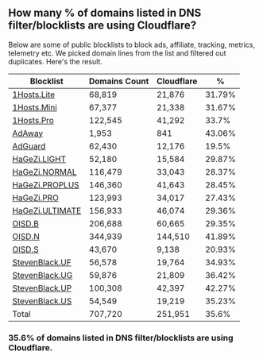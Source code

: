 ## How many % of domains listed in DNS filter/blocklists are using Cloudflare?


Below are some of public blocklists to block ads, affiliate, tracking, metrics, telemetry etc.
We picked domain lines from the list and filtered out duplicates.
Here's the result.


| Blocklist | Domains Count | Cloudflare | % |
| --- | --- | --- | --- |
| [1Hosts.Lite](https://raw.githubusercontent.com/badmojr/1Hosts/master/Lite/hosts.win) | 68,819 | 21,876 | 31.79% |
| [1Hosts.Mini](https://raw.githubusercontent.com/badmojr/1Hosts/master/mini/hosts.win) | 67,377 | 21,338 | 31.67% |
| [1Hosts.Pro](https://raw.githubusercontent.com/badmojr/1Hosts/master/Pro/hosts.win) | 122,545 | 41,292 | 33.7% |
| [AdAway](https://raw.githubusercontent.com/AdAway/adaway.github.io/master/hosts.txt) | 1,953 | 841 | 43.06% |
| [AdGuard](https://adguardteam.github.io/AdGuardSDNSFilter/Filters/filter.txt) | 62,430 | 12,176 | 19.5% |
| [HaGeZi.LIGHT](https://raw.githubusercontent.com/hagezi/dns-blocklists/main/hosts/light.txt) | 52,180 | 15,584 | 29.87% |
| [HaGeZi.NORMAL](https://raw.githubusercontent.com/hagezi/dns-blocklists/main/hosts/multi.txt) | 116,479 | 33,043 | 28.37% |
| [HaGeZi.PROPLUS](https://raw.githubusercontent.com/hagezi/dns-blocklists/main/hosts/pro.plus.txt) | 146,360 | 41,643 | 28.45% |
| [HaGeZi.PRO](https://raw.githubusercontent.com/hagezi/dns-blocklists/main/hosts/pro.txt) | 123,993 | 34,017 | 27.43% |
| [HaGeZi.ULTIMATE](https://raw.githubusercontent.com/hagezi/dns-blocklists/main/hosts/ultimate.txt) | 156,933 | 46,074 | 29.36% |
| [OISD.B](https://big.oisd.nl/dnsmasq) | 206,688 | 60,665 | 29.35% |
| [OISD.N](https://nsfw.oisd.nl/dnsmasq) | 344,939 | 144,510 | 41.89% |
| [OISD.S](https://small.oisd.nl/dnsmasq) | 43,670 | 9,138 | 20.93% |
| [StevenBlack.UF](https://raw.githubusercontent.com/StevenBlack/hosts/master/alternates/fakenews/hosts) | 56,578 | 19,764 | 34.93% |
| [StevenBlack.UG](https://raw.githubusercontent.com/StevenBlack/hosts/master/alternates/gambling/hosts) | 59,876 | 21,809 | 36.42% |
| [StevenBlack.UP](https://raw.githubusercontent.com/StevenBlack/hosts/master/alternates/porn/hosts) | 100,308 | 42,397 | 42.27% |
| [StevenBlack.US](https://raw.githubusercontent.com/StevenBlack/hosts/master/alternates/social/hosts) | 54,549 | 19,219 | 35.23% |
| Total | 707,720 | 251,951 | 35.6% |


### 35.6% of domains listed in DNS filter/blocklists are using Cloudflare.
